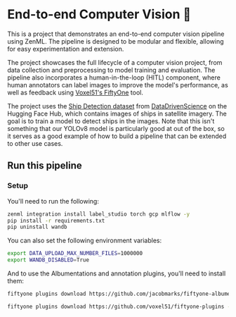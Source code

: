 # End-to-end Computer Vision 🌄

This is a project that demonstrates an end-to-end computer vision pipeline using
ZenML. The pipeline is designed to be modular and flexible, allowing for easy
experimentation and extension.

The project showcases the full lifecycle of a computer vision project, from data
collection and preprocessing to model training and evaluation. The pipeline also
incorporates a human-in-the-loop (HITL) component, where human annotators can
label images to improve the model's performance, as well as feedback using
[Voxel51's FiftyOne](https://voxel51.com/fiftyone/) tool.

The project uses the [Ship Detection
dataset](https://huggingface.co/datasets/datadrivenscience/ship-detection) from
[DataDrivenScience](https://datadrivenscience.com/) on the Hugging Face Hub, which contains images of ships in
satellite imagery. The goal is to train a model to detect ships in the images.
Note that this isn't something that our YOLOv8 model is particularly good at out
of the box, so it serves as a good example of how to build a pipeline that can
be extended to other use cases.

## Run this pipeline

### Setup

You'll need to run the following:

```bash
zenml integration install label_studio torch gcp mlflow -y
pip install -r requirements.txt
pip uninstall wandb
```

You can also set the following environment variables:

```bash
export DATA_UPLOAD_MAX_NUMBER_FILES=1000000
export WANDB_DISABLED=True
```

And to use the Albumentations and annotation plugins, you'll need to install
them:

```bash
fiftyone plugins download https://github.com/jacobmarks/fiftyone-albumentations-plugin

fiftyone plugins download https://github.com/voxel51/fiftyone-plugins --plugin-names @voxel51/annotation
```
